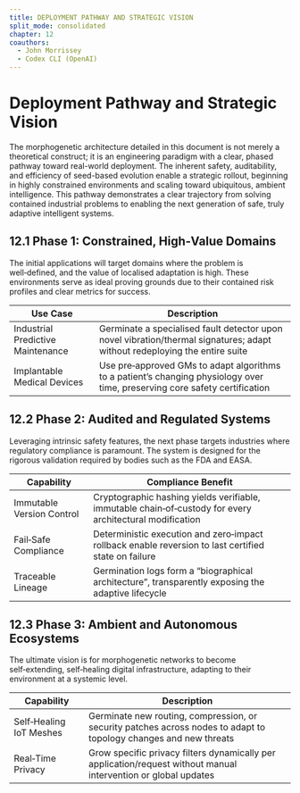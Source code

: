 ```yaml
---
title: DEPLOYMENT PATHWAY AND STRATEGIC VISION
split_mode: consolidated
chapter: 12
coauthors:
  - John Morrissey
  - Codex CLI (OpenAI)
---
```


# Deployment Pathway and Strategic Vision
The morphogenetic architecture detailed in this document is not merely a theoretical construct; it is an engineering paradigm with a clear, phased pathway toward real-world deployment. The inherent safety, auditability, and efficiency of seed-based evolution enable a strategic rollout, beginning in highly constrained environments and scaling toward ubiquitous, ambient intelligence. This pathway demonstrates a clear trajectory from solving contained industrial problems to enabling the next generation of safe, truly adaptive intelligent systems.
## 12.1 Phase 1: Constrained, High‑Value Domains
The initial applications will target domains where the problem is well‑defined, and the value of localised adaptation is high. These environments serve as ideal proving grounds due to their contained risk profiles and clear metrics for success.

| Use Case                        | Description                                                                                                                     |
|---------------------------------|---------------------------------------------------------------------------------------------------------------------------------|
| Industrial Predictive Maintenance| Germinate a specialised fault detector upon novel vibration/thermal signatures; adapt without redeploying the entire suite      |
| Implantable Medical Devices     | Use pre‑approved GMs to adapt algorithms to a patient’s changing physiology over time, preserving core safety certification     |
## 12.2 Phase 2: Audited and Regulated Systems
Leveraging intrinsic safety features, the next phase targets industries where regulatory compliance is paramount. The system is designed for the rigorous validation required by bodies such as the FDA and EASA.

| Capability               | Compliance Benefit                                                                                      |
|--------------------------|----------------------------------------------------------------------------------------------------------|
| Immutable Version Control| Cryptographic hashing yields verifiable, immutable chain‑of‑custody for every architectural modification |
| Fail‑Safe Compliance     | Deterministic execution and zero‑impact rollback enable reversion to last certified state on failure     |
| Traceable Lineage        | Germination logs form a “biographical architecture”, transparently exposing the adaptive lifecycle       |
## 12.3 Phase 3: Ambient and Autonomous Ecosystems
The ultimate vision is for morphogenetic networks to become self‑extending, self‑healing digital infrastructure, adapting to their environment at a systemic level.

| Capability             | Description                                                                                                        |
|------------------------|--------------------------------------------------------------------------------------------------------------------|
| Self‑Healing IoT Meshes| Germinate new routing, compression, or security patches across nodes to adapt to topology changes and new threats   |
| Real‑Time Privacy      | Grow specific privacy filters dynamically per application/request without manual intervention or global updates     |
